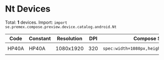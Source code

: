 # Nt Devices

Total: **1** devices. Import: `import se.premex.compose.preview.device.catalog.android.Nt`

| Code | Constant | Resolution | DPI | Compose Spec | Preview Usage |
|------|----------|------------|-----|-------------|---------------|
| HP40A | HP40A | 1080x1920 | 320 | `spec:width=1080px,height=1920px,dpi=320` | `@Preview(device = Nt.HP40A)` |

<!-- Generated automatically. Do not edit manually. -->

